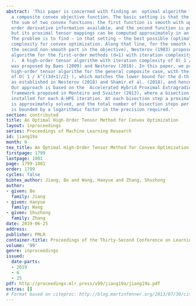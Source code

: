 ```yaml
---
abstract: 'This paper is concerned with finding an  optimal algorithm for minimizing
  a composite convex objective function. The basic setting is that the objective is
  the sum of two convex functions: the first function is smooth with up to the d-th
  order derivative information available, and the second function is possibly non-smooth,
  but its proximal tensor mappings can be computed approximately in an efficient manner.
  The problem is to find – in that setting – the best possible (optimal) iteration
  complexity for convex optimization. Along that line, for the smooth case (without
  the second non-smooth part in the objective), Nesterov (1983) proposed an optimal
  algorithm for the first-order methods (d=1) with iteration complexity O( 1 / k^2
  ).  A high-order tensor algorithm with iteration complexity of O( 1 / k^{d+1} )
  was proposed by Baes (2009) and Nesterov (2018). In this paper, we propose a new
  high-order tensor algorithm for the general composite case, with the iteration complexity
  of O( 1 / k^{(3d+1)/2} ), which matches the lower bound for the d-th order methods
  as established in Nesterov (2018) and Shamir et al. (2018), and hence is optimal.
  Our approach is based on the  Accelerated Hybrid Proximal Extragradient (A-HPE)
  framework proposed in Monteiro and Svaiter (2013), where a bisection procedure is
  installed for each A-HPE iteration. At each bisection step a proximal tensor subproblem
  is approximately solved, and the total number of bisection steps per A-HPE iteration
  is bounded by a logarithmic factor in the precision required.'
section: contributed
title: An Optimal High-Order Tensor Method for Convex Optimization
layout: inproceedings
series: Proceedings of Machine Learning Research
id: jiang19a
month: 0
tex_title: An Optimal High-Order Tensor Method for Convex Optimization
firstpage: 1799
lastpage: 1801
page: 1799-1801
order: 1799
cycles: false
bibtex_author: Jiang, Bo and Wang, Haoyue and Zhang, Shuzhong
author:
- given: Bo
  family: Jiang
- given: Haoyue
  family: Wang
- given: Shuzhong
  family: Zhang
date: 2019-06-25
address: 
publisher: PMLR
container-title: Proceedings of the Thirty-Second Conference on Learning Theory
volume: '99'
genre: inproceedings
issued:
  date-parts:
  - 2019
  - 6
  - 25
pdf: http://proceedings.mlr.press/v99/jiang19a/jiang19a.pdf
extras: []
# Format based on citeproc: http://blog.martinfenner.org/2013/07/30/citeproc-yaml-for-bibliographies/
---
```

